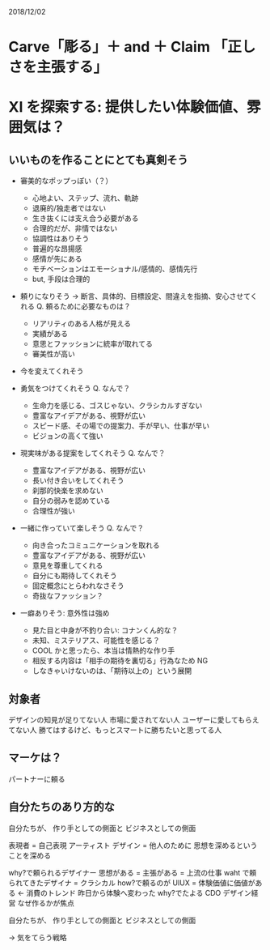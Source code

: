 2018/12/02

# Carve「彫る」＋ and ＋ Claim 「正しさを主張する」

# XI を探索する: 提供したい体験価値、雰囲気は？

## いいものを作ることにとても真剣そう

- 審美的なポップっぽい（？）

  - 心地よい、ステップ、流れ、軌跡
  - 退廃的/独走者ではない
  - 生き抜くには支え合う必要がある
  - 合理的だが、非情ではない
  - 協調性はありそう
  - 普遍的な昂揚感
  - 感情が先にある
  - モチベーションはエモーショナル/感情的、感情先行
  - but, 手段は合理的

- 頼りになりそう
  -> 断言、具体的、目標設定、間違えを指摘、安心させてくれる
  Q. 頼るために必要なものは？

  - リアリティのある人格が見える
  - 実績がある
  - 意思とファッションに統率が取れてる
  - 審美性が高い

- 今を変えてくれそう
- 勇気をつけてくれそう
  Q. なんで？

  - 生命力を感じる、ゴスじゃない、クラシカルすぎない
  - 豊富なアイデアがある、視野が広い
  - スピード感、その場での提案力、手が早い、仕事が早い
  - ビジョンの高くて強い

- 現実味がある提案をしてくれそう
  Q. なんで？

  - 豊富なアイデアがある、視野が広い
  - 長い付き合いをしてくれそう
  - 刹那的快楽を求めない
  - 自分の弱みを認めている
  - 合理性が強い

- 一緒に作っていて楽しそう
  Q. なんで？

  - 向き合ったコミュニケーションを取れる
  - 豊富なアイデアがある、視野が広い
  - 意見を尊重してくれる
  - 自分にも期待してくれそう
  - 固定概念にとらわれなさそう
  - 奇抜なファッション？

- 一癖ありそう: 意外性は強め
  - 見た目と中身が不釣り合い: コナンくん的な？
  - 未知、ミステリアス、可能性を感じる？
  - COOL かと思ったら、本当は情熱的な作り手
  - 相反する内容は「相手の期待を裏切る」行為なため NG
  - しなきゃいけないのは、「期待以上の」という展開

## 対象者

デザインの知見が足りてない人
市場に愛されてない人
ユーザーに愛してもらえてない人
勝てはするけど、もっとスマートに勝ちたいと思ってる人

## マーケは？

パートナーに頼る

## 自分たちのあり方的な

自分たちが、
作り手としての側面と
ビジネスとしての側面

表現者 = 自己表現 アーティスト
デザイン = 他人のために
思想を深めるということを深める

why?で頼られるデザイナー
思想がある = 主張がある = 上流の仕事
waht で頼られてきたデザイナ = クラシカル
how?で頼るのが UIUX = 体験価値に価値がある <- 消費のトレンド
昨日から体験へ変わった
why?でたよる CDO デザイン経営 なぜ作るかが焦点

自分たちが、
作り手としての側面と
ビジネスとしての側面

-> 気をてらう戦略
